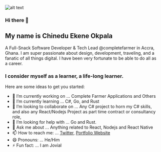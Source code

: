 ![alt text](https://pbs.twimg.com/profile_images/1726545764631932928/H7-EY8eQ_400x400.jpg "Banner Image")



### Hi there 👋

## My name is Chinedu Ekene Okpala
A Full-Snack Software Developer & Tech Lead @completefarmer in Accra, Ghana. I am super passionate about design, development, traveling, and a fanatic of all things digital. I have been very fortunate to be able to do all as a career.

### I consider myself as a learner, a life-long learner.


Here are some ideas to get you started:

- 🔭 I’m currently working on ... Complete Farmer Applications and Others
- 🌱 I’m currently learning ... C#, Go, and Rust
- 👯 I’m looking to collaborate on ... Any C# project to horn my C# skills, and also any React/Nodejs Project as part time contract or consultancy role, 
- 🤔 I’m looking for help with ... Go and Rust.
- 💬 Ask me about ... Anything related to React, Nodejs and React Native
- 📫 How to reach me: ... [Twitter](https://twitter.com/allstackdev), [Portfolio Website](https://allstackdev.com)
- 😄 Pronouns: ... He/Him
- ⚡ Fun fact: ... I am Jovial


